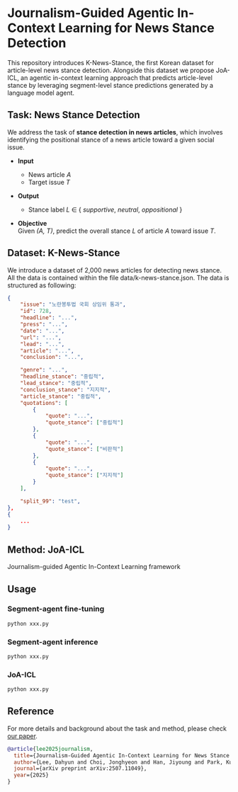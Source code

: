 # Journalism-Guided Agentic In-Context Learning for News Stance Detection

This repository introduces K-News-Stance, the first Korean dataset for article-level news stance detection. Alongside this dataset we propose JoA-ICL, an agentic in-context learning approach that predicts article-level stance by leveraging segment-level stance predictions generated by a language model agent.

## Task: News Stance Detection
We address the task of **stance detection in news articles**, which involves identifying the positional stance of a news article toward a given social issue.  

- **Input**  
  - News article *A*  
  - Target issue *T*  

- **Output**  
  - Stance label *L* ∈ { *supportive*, *neutral*, *oppositional* }  

- **Objective**  
  Given *(A, T)*, predict the overall stance *L* of article *A* toward issue *T*.  
  
## Dataset: K-News-Stance
We introduce a dataset of 2,000 news articles for detecting news stance.
All the data is contained within the file data/k-news-stance.json. The data is structured as following:
```json
{
    "issue": "노란봉투법 국회 상임위 통과",
    "id": 728,
    "headline": "...",
    "press": "...",
    "date": "...",
    "url": "...",
    "lead": "...",
    "article": "...",
    "conclusion": "...",

    "genre": "...",
    "headline_stance": "중립적",
    "lead_stance": "중립적",
    "conclusion_stance": "지지적",
    "article_stance": "중립적",
    "quotations": [
        {
            "quote": "...",
            "quote_stance": ["중립적"]
        },
        {
            "quote": "...",
            "quote_stance": ["비판적"]
        },
        {
            "quote": "...",
            "quote_stance": ["지지적"]
        }
    ],

    "split_99": "test",
},
{
    ...
}

```

## Method: JoA-ICL
Journalism-guided Agentic In-Context Learning framework

## Usage

### Segment-agent fine-tuning
```python
python xxx.py 
```
### Segment-agent inference
```python
python xxx.py 
```
### JoA-ICL
```python
python xxx.py 
```
## Reference
For more details and background about the task and method, please check [our paper](https://arxiv.org/pdf/2507.11049).

```bibtex
@article{lee2025journalism,
  title={Journalism-Guided Agentic In-Context Learning for News Stance Detection},
  author={Lee, Dahyun and Choi, Jonghyeon and Han, Jiyoung and Park, Kunwoo},
  journal={arXiv preprint arXiv:2507.11049},
  year={2025}
}
```

